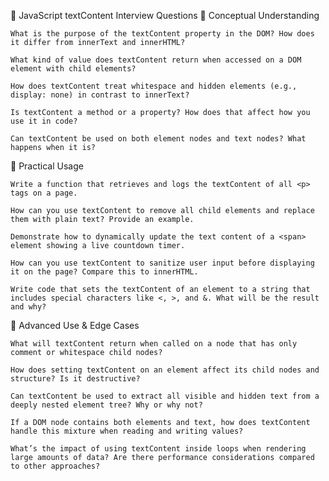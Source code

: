 🔧 JavaScript textContent Interview Questions
📘 Conceptual Understanding

    What is the purpose of the textContent property in the DOM? How does it differ from innerText and innerHTML?

    What kind of value does textContent return when accessed on a DOM element with child elements?

    How does textContent treat whitespace and hidden elements (e.g., display: none) in contrast to innerText?

    Is textContent a method or a property? How does that affect how you use it in code?

    Can textContent be used on both element nodes and text nodes? What happens when it is?

🔨 Practical Usage

    Write a function that retrieves and logs the textContent of all <p> tags on a page.

    How can you use textContent to remove all child elements and replace them with plain text? Provide an example.

    Demonstrate how to dynamically update the text content of a <span> element showing a live countdown timer.

    How can you use textContent to sanitize user input before displaying it on the page? Compare this to innerHTML.

    Write code that sets the textContent of an element to a string that includes special characters like <, >, and &. What will be the result and why?

🧠 Advanced Use & Edge Cases

    What will textContent return when called on a node that has only comment or whitespace child nodes?

    How does setting textContent on an element affect its child nodes and structure? Is it destructive?

    Can textContent be used to extract all visible and hidden text from a deeply nested element tree? Why or why not?

    If a DOM node contains both elements and text, how does textContent handle this mixture when reading and writing values?

    What’s the impact of using textContent inside loops when rendering large amounts of data? Are there performance considerations compared to other approaches?
